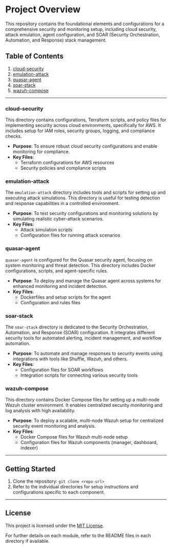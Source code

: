 # Project Overview

This repository contains the foundational elements and configurations for a comprehensive security and monitoring setup, including cloud security, attack emulation, agent configuration, and SOAR (Security Orchestration, Automation, and Response) stack management.

## Table of Contents

1. [cloud-security](#cloud-security)
2. [emulation-attack](#emulation-attack)
3. [quasar-agent](#quasar-agent)
4. [soar-stack](#soar-stack)
5. [wazuh-compose](#wazuh-compose)

---

### cloud-security

This directory contains configurations, Terraform scripts, and policy files for implementing security across cloud environments, specifically for AWS. It includes setup for IAM roles, security groups, logging, and compliance checks.

- **Purpose**: To ensure robust cloud security configurations and enable monitoring for compliance.
- **Key Files**: 
  - Terraform configurations for AWS resources
  - Security policies and compliance scripts

### emulation-attack

The `emulation-attack` directory includes tools and scripts for setting up and executing attack simulations. This directory is useful for testing detection and response capabilities in a controlled environment.

- **Purpose**: To test security configurations and monitoring solutions by simulating realistic cyber-attack scenarios.
- **Key Files**: 
  - Attack simulation scripts
  - Configuration files for running attack scenarios

### quasar-agent

`quasar-agent` is configured for the Quasar security agent, focusing on system monitoring and threat detection. This directory includes Docker configurations, scripts, and agent-specific rules.

- **Purpose**: To deploy and manage the Quasar agent across systems for enhanced monitoring and incident detection.
- **Key Files**:
  - Dockerfiles and setup scripts for the agent
  - Configuration and rules files

### soar-stack

The `soar-stack` directory is dedicated to the Security Orchestration, Automation, and Response (SOAR) configuration. It integrates different security tools for automated alerting, incident management, and workflow automation.

- **Purpose**: To automate and manage responses to security events using integrations with tools like Shuffle, Wazuh, and others.
- **Key Files**:
  - Configuration files for SOAR workflows
  - Integration scripts for connecting various security tools

### wazuh-compose

This directory contains Docker Compose files for setting up a multi-node Wazuh cluster environment. It enables centralized security monitoring and log analysis with high availability.

- **Purpose**: To deploy a scalable, multi-node Wazuh setup for centralized security event monitoring and analysis.
- **Key Files**:
  - Docker Compose files for Wazuh multi-node setup
  - Configuration files for Wazuh components (manager, dashboard, indexer)

---

## Getting Started

1. Clone the repository: `git clone <repo-url>`
2. Refer to the individual directories for setup instructions and configurations specific to each component.

---

## License

This project is licensed under the [MIT License](LICENSE).

For further details on each module, refer to the README files in each directory if available.